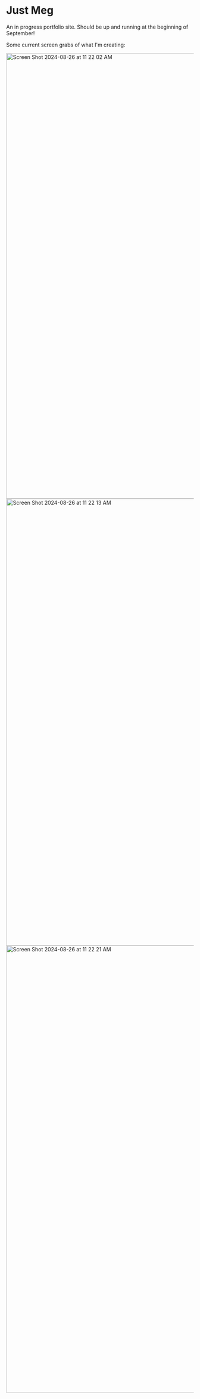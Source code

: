 # Just Meg

An in progress portfolio site. Should be up and running at the beginning of September!

Some current screen grabs of what I'm creating:

<img width="1196" alt="Screen Shot 2024-08-26 at 11 22 02 AM" src="https://github.com/user-attachments/assets/8eb9e86c-1124-473e-aabf-0fcd1b19d04d">


<img width="1199" alt="Screen Shot 2024-08-26 at 11 22 13 AM" src="https://github.com/user-attachments/assets/2973719d-4e2a-4bd5-acce-4bde8ae1750a">

<img width="1201" alt="Screen Shot 2024-08-26 at 11 22 21 AM" src="https://github.com/user-attachments/assets/2be39fde-96b8-4623-9e43-f7682d60c572">
